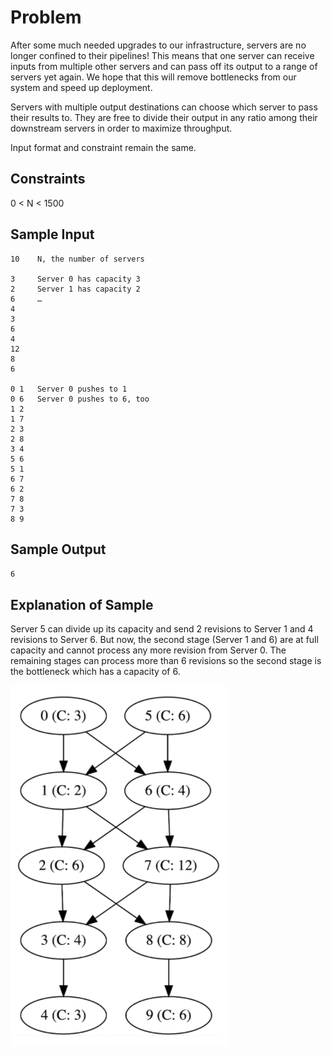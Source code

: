 # Problem
After some much needed upgrades to our infrastructure, servers are no longer confined to their pipelines! This means that one server can receive inputs from multiple other servers and can pass off its output to a range of servers yet again. We hope that this will remove bottlenecks from our system and speed up deployment.

Servers with multiple output destinations can choose which server to pass their results to. They are free to divide their output in any ratio among their downstream servers in order to maximize throughput.

Input format and constraint remain the same.

## Constraints
0 < N < 1500

## Sample Input
```
10    N, the number of servers

3     Server 0 has capacity 3
2     Server 1 has capacity 2
6     …
4
3
6
4
12
8
6

0 1   Server 0 pushes to 1
0 6   Server 0 pushes to 6, too
1 2
1 7
2 3
2 8
3 4
5 6
5 1
6 7
6 2
7 8
7 3
8 9
```

## Sample Output
`6`

## Explanation of Sample
Server 5 can divide up its capacity and send 2 revisions to Server 1 and 4 revisions to Server 6. But now, the second stage (Server 1 and 6) are at full capacity and cannot process any more revision from Server 0. The remaining stages can process more than 6 revisions so the second stage is the bottleneck which has a capacity of 6.

![Sample-output](./sample.jpeg)

